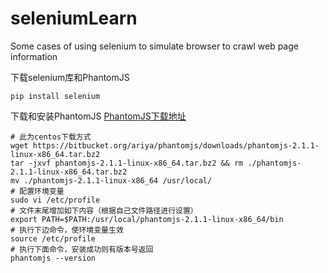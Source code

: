 # seleniumLearn
Some cases of using selenium to simulate browser to crawl web page information

下载selenium库和PhantomJS
```
pip install selenium
```

下载和安装PhantomJS [PhantomJS下载地址](http://phantomjs.org/download.html)
```
# 此为centos下载方式
wget https://bitbucket.org/ariya/phantomjs/downloads/phantomjs-2.1.1-linux-x86_64.tar.bz2 
tar -jxvf phantomjs-2.1.1-linux-x86_64.tar.bz2 && rm ./phantomjs-2.1.1-linux-x86_64.tar.bz2
mv ./phantomjs-2.1.1-linux-x86_64 /usr/local/
# 配置环境变量
sudo vi /etc/profile 
# 文件末尾增加如下内容（根据自己文件路径进行设置）
export PATH=$PATH:/usr/local/phantomjs-2.1.1-linux-x86_64/bin
# 执行下边命令，使环境变量生效
source /etc/profile
# 执行下面命令，安装成功则有版本号返回
phantomjs --version
```
